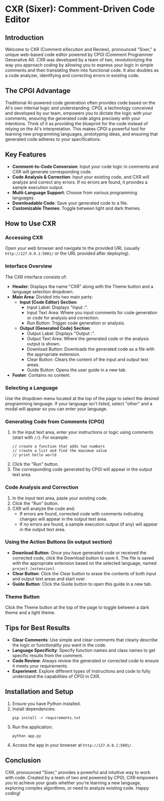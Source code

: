 # CXR (Sixer): Comment-Driven Code Editor

## Introduction

Welcome to CXR (Comment eXecution and Review), pronounced "Sixer," a unique web-based code editor powered by CPGI (Comment Programmer Generative AI). CXR was developed by a team of two, revolutionizing the way you approach coding by allowing you to express your logic in simple comments and then translating them into functional code. It also doubles as a code analyzer, identifying and correcting errors in existing code.

## The CPGI Advantage

Traditional AI-powered code generation often provides code based on the AI's own internal logic and understanding. CPGI, a technology conceived and developed by our team, empowers you to dictate the logic with your comments, ensuring the generated code aligns precisely with your intentions. Think of it as providing the blueprint for the code instead of relying on the AI's interpretation. This makes CPGI a powerful tool for learning new programming languages, prototyping ideas, and ensuring that generated code adheres to your specifications.

## Key Features

- **Comment-to-Code Conversion**: Input your code logic in comments and CXR will generate corresponding code.
- **Code Analysis & Correction**: Input your existing code, and CXR will analyze and correct any errors. If no errors are found, it provides a sample execution output.
- **Multi-Language Support**: Choose from various programming languages.
- **Downloadable Code**: Save your generated code to a file.
- **Customizable Themes**: Toggle between light and dark themes.

## How to Use CXR

### Accessing CXR
Open your web browser and navigate to the provided URL (usually `http://127.0.0.1:5001/` or the URL provided after deploying).

### Interface Overview
The CXR interface consists of:

- **Header**: Displays the name "CXR" along with the Theme button and a language selection dropdown.
- **Main Area**: Divided into two main parts:
  - **Input (Code Editor) Section**:
    - Input Label: Displays "Input :".
    - Input Text Area: Where you input comments for code generation or code for analysis and correction.
    - Run Button: Trigger code generation or analysis.
  - **Output (Generated Code) Section**:
    - Output Label: Displays "Output :".
    - Output Text Area: Where the generated code or the analysis output is shown.
    - Download Button: Downloads the generated code as a file with the appropriate extension.
    - Clear Button: Clears the content of the input and output text areas.
    - Guide Button: Opens the user guide in a new tab.
- **Footer**: Contains no content.

### Selecting a Language
Use the dropdown menu located at the top of the page to select the desired programming language. If your language isn't listed, select "other" and a modal will appear so you can enter your language.

### Generating Code from Comments (CPGI)
1. In the input text area, enter your instructions or logic using comments (start with `//`). For example:
   ```
   // create a function that adds two numbers
   // create a list and find the maximum value
   // print hello world
   ```
2. Click the "Run" button.
3. The corresponding code generated by CPGI will appear in the output text area.

### Code Analysis and Correction
1. In the input text area, paste your existing code.
2. Click the "Run" button.
3. CXR will analyze the code and:
   - If errors are found, corrected code with comments indicating changes will appear in the output text area.
   - If no errors are found, a sample execution output (if any) will appear in the output text area.

### Using the Action Buttons (in output section)
- **Download Button**: Once you have generated code or received the corrected code, click the Download button to save it. The file is saved with the appropriate extension based on the selected language, named `project.[extension]`.
- **Clear Button**: Click the Clear button to erase the contents of both input and output text areas and start over.
- **Guide Button**: Click the Guide button to open this guide in a new tab.

### Theme Button
Click the Theme button at the top of the page to toggle between a dark theme and a light theme.

## Tips for Best Results
- **Clear Comments**: Use simple and clear comments that clearly describe the logic or functionality you want in the code.
- **Language Specificity**: Specify function names and class names to get specific results from the comment.
- **Code Review**: Always review the generated or corrected code to ensure it meets your requirements.
- **Experiment**: Explore different types of instructions and code to fully understand the capabilities of CPGI in CXR.

## Installation and Setup

1. Ensure you have Python installed.
2. Install dependencies:
   ```
   pip install -r requirements.txt
   ```
3. Run the application:
   ```
   python app.py
   ```
4. Access the app in your browser at `http://127.0.0.1:5001/`.

## Conclusion
CXR, pronounced "Sixer," provides a powerful and intuitive way to work with code. Created by a team of two and powered by CPGI, CXR empowers you to achieve your goals whether you're learning a new language, exploring complex algorithms, or need to analyze existing code. Happy coding!
